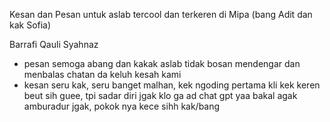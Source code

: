 Kesan dan Pesan untuk aslab tercool dan terkeren di Mipa (bang Adit dan kak Sofia)

Barrafi Qauli Syahnaz
- pesan
semoga abang dan kakak aslab tidak bosan mendengar dan menbalas chatan da keluh kesah kami
- kesan
seru kak, seru banget malhan, kek ngoding pertama kli kek keren beut sih guee, tpi sadar diri jgak klo ga ad chat gpt yaa bakal agak amburadur jgak, pokok nya kece sihh kak/bang

